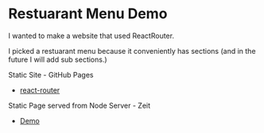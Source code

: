 # Restuarant Menu Demo

I wanted to make a website that used ReactRouter.

I picked a restuarant menu because it conveniently has sections (and in the future I will add sub sections.)

Static Site - GitHub Pages
- [react-router](https://cra-with-api-lzhnvfcnvl.now.sh)

Static Page served from Node Server - Zeit
- [Demo](https://sam-at-work.github.io/menu/)
